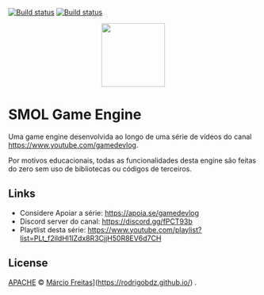 
[![Build status](https://ci.appveyor.com/api/projects/status/7afjsv2d9w65cbja/branch/master?svg=true&passingText=master%20-%20OK&failingText=master%20-%20Fails)](https://ci.appveyor.com/project/marciovmf/smol/branch/master)
[![Build status](https://ci.appveyor.com/api/projects/status/7afjsv2d9w65cbja/branch/development?svg=true&passingText=development%20-%20OK&failingText=development%20-%20Fails)](https://ci.appveyor.com/project/marciovmf/smol/branch/development)

<p align="center">
  <img src="https://github.com/marciovmf/smol/raw/development/logo.png" width=128>
</p>

# SMOL Game Engine
 Uma game engine desenvolvida ao longo de uma série de vídeos do canal https://www.youtube.com/gamedevlog.
 
 Por motivos educacionais, todas as funcionalidades desta engine são feitas do
 zero sem uso de bibliotecas ou códigos de terceiros.

## Links

- Considere Apoiar a série: https://apoia.se/gamedevlog
- Discord server do canal: https://discord.gg/fPCT93b
- Playtlist desta série: https://www.youtube.com/playlist?list=PLt_f2ildHl1lZdx8R3CjjH50R8EV6d7CH


## License

[APACHE](LICENSE) © [Márcio Freitas](https://handmadegame.dev/about/)](https://rodrigobdz.github.io/) .
